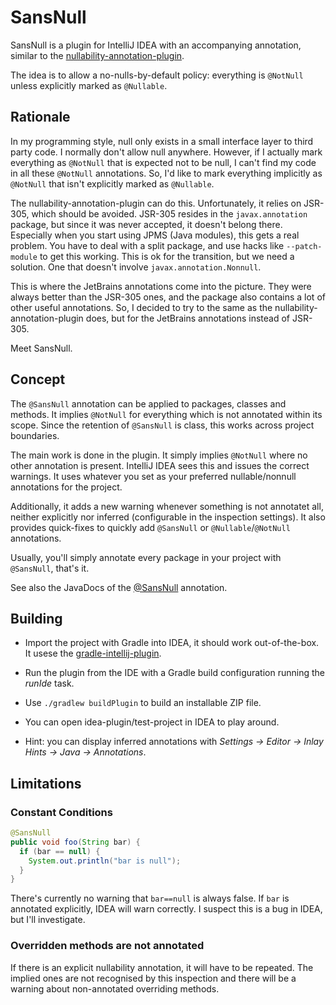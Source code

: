 SansNull
========

SansNull is a plugin for IntelliJ IDEA with an accompanying annotation,
similar to the
[nullability-annotation-plugin](https://github.com/stylismo/nullability-annotations-inspection).

The idea is to allow a no-nulls-by-default policy: everything is `@NotNull`
unless explicitly marked as `@Nullable`.


Rationale
---------

In my programming style, null only exists in a small interface layer to
third party code. I normally don't allow null anywhere.  However, if I
actually mark everything as `@NotNull` that is expected not to be null, I
can't find my code in all these `@NotNull` annotations. So, I'd like to mark
everything implicitly as `@NotNull` that isn't explicitly marked as
`@Nullable`.

The nullability-annotation-plugin can do this. Unfortunately, it relies on
JSR-305, which should be avoided. JSR-305 resides in the `javax.annotation`
package, but since it was never accepted, it doesn't belong there.
Especially when you start using JPMS (Java modules), this gets a real
problem. You have to deal with a split package, and use hacks like
`--patch-module` to get this working. This is ok for the transition, but we
need a solution. One that doesn't involve `javax.annotation.Nonnull`.

This is where the JetBrains annotations come into the picture. They were
always better than the JSR-305 ones, and the package also contains a lot of
other useful annotations. So, I decided to try to the same as the
nullability-annotation-plugin does, but for the JetBrains annotations
instead of JSR-305.

Meet SansNull.


Concept
-------

The `@SansNull` annotation can be applied to packages, classes and methods.
It implies `@NotNull` for everything which is not annotated within its
scope. Since the retention of `@SansNull` is class, this works across
project boundaries.

The main work is done in the plugin. It simply implies `@NotNull` where no
other annotation is present. IntelliJ IDEA sees this and issues the correct
warnings. It uses whatever you set as your preferred nullable/nonnull
annotations for the project.

Additionally, it adds a new warning whenever something is not annotatet all,
neither explicitly nor inferred (configurable in the inspection settings).
It also provides quick-fixes to quickly add `@SansNull` or
`@Nullable`/`@NotNull` annotations.

Usually, you'll simply annotate every package in your project with
`@SansNull`, that's it.

See also the JavaDocs of the
[@SansNull](annotations/src/main/java/ch/raffael/sansnull/SansNull.java)
annotation.


Building
--------

* Import the project with Gradle into IDEA, it should work out-of-the-box.
  It usese the
  [gradle-intellij-plugin](https://github.com/JetBrains/gradle-intellij-plugin).

* Run the plugin from the IDE with a Gradle build configuration running the
  *runIde* task.

* Use `./gradlew buildPlugin` to build an installable ZIP file.

* You can open idea-plugin/test-project in IDEA to play around.

* Hint: you can display inferred annotations with *Settings → Editor → Inlay
  Hints → Java → Annotations*.
  

Limitations
-----------

### Constant Conditions

```java
@SansNull
public void foo(String bar) {
  if (bar == null) {
    System.out.println("bar is null");  
  }
}
```

There's currently no warning that `bar==null` is always false. If `bar` is
annotated explicitly, IDEA will warn correctly. I suspect this is a bug in
IDEA, but I'll investigate.

### Overridden methods are not annotated

If there is an explicit nullability annotation, it will have to be repeated.
The implied ones are not recognised by this inspection and there will be a
warning about non-annotated overriding methods.
